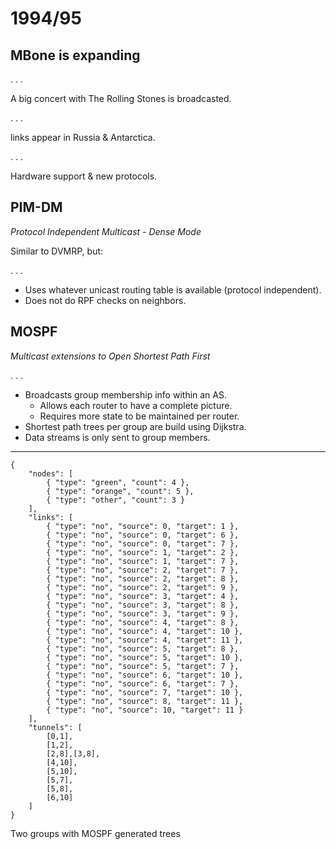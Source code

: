 # 1994/95

## MBone is expanding

. . .

A big concert with The Rolling Stones is broadcasted.

. . .

links appear in Russia & Antarctica.

. . .

Hardware support & new protocols.


## PIM-DM

*Protocol Independent Multicast - Dense Mode*

Similar to DVMRP, but:

. . .

* Uses whatever unicast routing table is available (protocol independent).
* Does not do RPF checks on neighbors.


## MOSPF

*Multicast extensions to Open Shortest Path First*

. . .

* Broadcasts group membership info within an AS.
    * Allows each router to have a complete picture.
    * Requires more state to be maintained per router.
* Shortest path trees per group are build using Dijkstra.
* Data streams is only sent to group members.

--------

~~~ { .graph }
{
    "nodes": [
        { "type": "green", "count": 4 },
        { "type": "orange", "count": 5 },
        { "type": "other", "count": 3 }
    ],
    "links": [
        { "type": "no", "source": 0, "target": 1 },
        { "type": "no", "source": 0, "target": 6 },
        { "type": "no", "source": 0, "target": 7 },
        { "type": "no", "source": 1, "target": 2 },
        { "type": "no", "source": 1, "target": 7 },
        { "type": "no", "source": 2, "target": 7 },
        { "type": "no", "source": 2, "target": 8 },
        { "type": "no", "source": 2, "target": 9 },
        { "type": "no", "source": 3, "target": 4 },
        { "type": "no", "source": 3, "target": 8 },
        { "type": "no", "source": 3, "target": 9 },
        { "type": "no", "source": 4, "target": 8 },
        { "type": "no", "source": 4, "target": 10 },
        { "type": "no", "source": 4, "target": 11 },
        { "type": "no", "source": 5, "target": 8 },
        { "type": "no", "source": 5, "target": 10 },
        { "type": "no", "source": 5, "target": 7 },
        { "type": "no", "source": 6, "target": 10 },
        { "type": "no", "source": 6, "target": 7 },
        { "type": "no", "source": 7, "target": 10 },
        { "type": "no", "source": 8, "target": 11 },
        { "type": "no", "source": 10, "target": 11 }
    ],
    "tunnels": [
        [0,1],
        [1,2],
        [2,8],[3,8],
        [4,10],
        [5,10],
        [5,7],
        [5,8],
        [6,10]
    ]
}
~~~
Two groups with MOSPF generated trees



